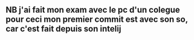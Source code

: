 ##  NB  j'ai fait mon exam avec le pc d'un colegue pour ceci mon premier commit est avec son so, car c'est fait depuis son intelij
